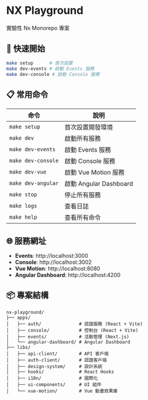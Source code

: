 # NX Playground

實驗性 Nx Monorepo 專案

## 🚀 快速開始

```bash
make setup      # 首次設置
make dev-events # 啟動 Events 服務
make dev-console # 啟動 Console 服務
```

## 📋 常用命令

| 命令               | 說明                   |
| ------------------ | ---------------------- |
| `make setup`       | 首次設置開發環境       |
| `make dev`         | 啟動所有服務           |
| `make dev-events`  | 啟動 Events 服務       |
| `make dev-console` | 啟動 Console 服務      |
| `make dev-vue`     | 啟動 Vue Motion 服務   |
| `make dev-angular` | 啟動 Angular Dashboard |
| `make stop`        | 停止所有服務           |
| `make logs`        | 查看日誌               |
| `make help`        | 查看所有命令           |

## 🌐 服務網址

- **Events**: http://localhost:3000
- **Console**: http://localhost:3002
- **Vue Motion**: http://localhost:8080
- **Angular Dashboard**: http://localhost:4200

## 📦 專案結構

```
nx-playground/
├── apps/
│   ├── auth/              # 認證服務 (React + Vite)
│   ├── console/           # 控制台 (React + Vite)
│   ├── events/            # 活動管理 (Next.js)
│   └── angular-dashboard/ # Angular Dashboard
├── libs/
│   ├── api-client/        # API 客戶端
│   ├── auth-client/       # 認證客戶端
│   ├── design-system/     # 設計系統
│   ├── hooks/             # React Hooks
│   ├── i18n/              # 國際化
│   ├── ui-components/     # UI 組件
│   └── vue-motion/        # Vue 動畫效果庫
```
